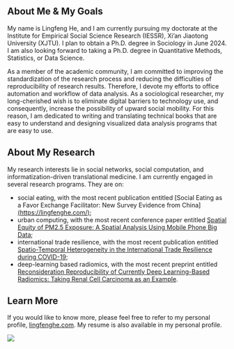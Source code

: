 ## About Me & My Goals

My name is Lingfeng He, and I am currently pursuing my doctorate at the Institute for Empirical Social Science Research (IESSR), Xi’an Jiaotong University (XJTU). I plan to obtain a Ph.D. degree in Sociology in June 2024. I am also looking forward to taking a Ph.D. degree in Quantitative Methods, Statistics, or Data Science.  

As a member of the academic community, I am committed to improving the standardization of the research process and reducing the difficulties of reproducibility of research results. Therefore, I devote my efforts to office automation and workflow of data analysis. As a sociological researcher, my long-cherished wish is to eliminate digital barriers to technology use, and consequently, increase the possibility of upward social mobility. For this reason, I am dedicated to writing and translating technical books that are easy to understand and designing visualized data analysis programs that are easy to use.  

## About My Research

My research interests lie in social networks, social computation, and informatization-driven translational medicine.  I am currently engaged in several research programs. They are on:

- social eating, with the most recent publication entitled [Social Eating as a Favor Exchange Facilitator: New Survey Evidence from China][(https://lingfenghe.com/)](https://lingfenghe.com/research/f/publication-in-economic-sociology-perspectives-conversations);
- urban computing, with the most recent conference paper entitled [Spatial Equity of PM2.5 Exposure: A Spatial Analysis Using Mobile Phone Big Data](https://lingfenghe.com/research/f/conference-paper-accepted-by-the-2nd-workshop-of-ayg);
- international trade resilience, with the most recent publication entitled [Spatio-Temporal Heterogeneity in the International Trade Resilience during COVID-19](https://lingfenghe.com/research/f/publication-in-applied-geography-1);
- deep-learning based radiomics, with the most recent preprint entitled [Reconsideration Reproducibility of Currently Deep Learning-Based Radiomics: Taking Renal Cell Carcinoma as an Example](https://lingfenghe.com/research/f/preprint-about-deep-learning-radiomics-reproducibility-at-ssrn).

## Learn More

If you would like to know more, please feel free to refer to my personal profile, [lingfenghe.com](https://lingfenghe.com/). My resume is also available in my personal profile.

<img align="center" src="https://github-readme-stats.vercel.app/api/top-langs/?username=hedaozi">
